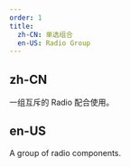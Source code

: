 ```yaml
---
order: 1
title:
  zh-CN: 单选组合
  en-US: Radio Group
---
```


## zh-CN

一组互斥的 Radio 配合使用。

## en-US

A group of radio components.